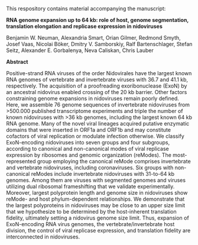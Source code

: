 This respository contains material accompanying the manuscript:

**RNA genome expansion up to 64 kb: role of host, genome segmentation, translation elongation and replicase expression in nidoviruses**

Benjamin W. Neuman, Alexandria Smart, Orian Gilmer, Redmond Smyth, Josef Vaas, Nicolai Böker, Dmitry V. Samborskiy, Ralf Bartenschlager, 
Stefan Seitz, Alexander E. Gorbalenya, Neva Caliskan, Chris Lauber

**Abstract**

Positive-strand RNA viruses of the order Nidovirales have the largest known RNA genomes of vertebrate and invertebrate viruses with 36.7 
and 41.1 kb, respectively. The acquisition of a proofreading exoribonuclease (ExoN) by an ancestral nidovirus enabled crossing of the 20 kb 
barrier. Other factors constraining genome expansions in nidoviruses remain poorly defined. Here, we assemble 76 genome sequences of invertebrate 
nidoviruses from >500.000 published transcriptome experiments and triple the number of known nidoviruses with >36 kb genomes, including the 
largest known 64 kb RNA genome. Many of the novel viral lineages acquired putative enzymatic domains that were inserted in ORF1a and ORF1b 
and may constitute cofactors of viral replication or modulate infection otherwise. We classify ExoN-encoding nidoviruses into seven groups 
and four subgroups, according to canonical and non-canonical modes of viral replicase expression by ribosomes and genomic organization (reModes). 
The most-represented group employing the canonical reMode comprises invertebrate and vertebrate nidoviruses, including coronaviruses. Six groups 
with non-canonical reModes include invertebrate nidoviruses with 31-to-64 kb genomes. Among them are viruses with segmented genomes and viruses 
utilizing dual ribosomal frameshifting that we validate experimentally. Moreover, largest polyprotein length and genome size in nidoviruses show 
reMode- and host phylum-dependent relationships. We demonstrate that the largest polyproteins in nidoviruses may be close to an upper size limit 
that we hypothesize to be determined by the host-inherent translation fidelity, ultimately setting a nidovirus genome size limit. Thus, expansion 
of ExoN-encoding RNA virus genomes, the vertebrate/invertebrate host division, the control of viral replicase expression, and translation fidelity 
are interconnected in nidoviruses.
